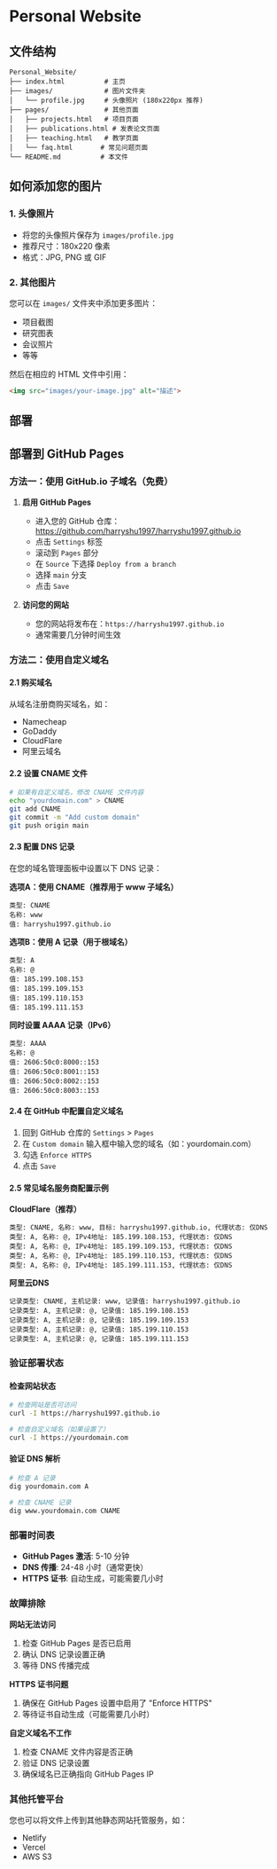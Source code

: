 # Personal Website

## 文件结构

```
Personal_Website/
├── index.html          # 主页
├── images/             # 图片文件夹
│   └── profile.jpg     # 头像照片 (180x220px 推荐)
├── pages/              # 其他页面
│   ├── projects.html   # 项目页面
│   ├── publications.html # 发表论文页面
│   ├── teaching.html   # 教学页面
│   └── faq.html       # 常见问题页面
└── README.md          # 本文件
```

## 如何添加您的图片

### 1. 头像照片
- 将您的头像照片保存为 `images/profile.jpg`
- 推荐尺寸：180x220 像素
- 格式：JPG, PNG 或 GIF

### 2. 其他图片
您可以在 `images/` 文件夹中添加更多图片：
- 项目截图
- 研究图表
- 会议照片
- 等等

然后在相应的 HTML 文件中引用：
```html
<img src="images/your-image.jpg" alt="描述">
```

## 部署

## 部署到 GitHub Pages

### 方法一：使用 GitHub.io 子域名（免费）

1. **启用 GitHub Pages**
   - 进入您的 GitHub 仓库：https://github.com/harryshu1997/harryshu1997.github.io
   - 点击 `Settings` 标签
   - 滚动到 `Pages` 部分
   - 在 `Source` 下选择 `Deploy from a branch`
   - 选择 `main` 分支
   - 点击 `Save`

2. **访问您的网站**
   - 您的网站将发布在：`https://harryshu1997.github.io`
   - 通常需要几分钟时间生效

### 方法二：使用自定义域名

#### 2.1 购买域名
从域名注册商购买域名，如：
- Namecheap
- GoDaddy  
- CloudFlare
- 阿里云域名

#### 2.2 设置 CNAME 文件
```bash
# 如果有自定义域名，修改 CNAME 文件内容
echo "yourdomain.com" > CNAME
git add CNAME
git commit -m "Add custom domain"
git push origin main
```

#### 2.3 配置 DNS 记录
在您的域名管理面板中设置以下 DNS 记录：

**选项A：使用 CNAME（推荐用于 www 子域名）**
```
类型: CNAME
名称: www
值: harryshu1997.github.io
```

**选项B：使用 A 记录（用于根域名）**
```
类型: A
名称: @
值: 185.199.108.153
值: 185.199.109.153  
值: 185.199.110.153
值: 185.199.111.153
```

**同时设置 AAAA 记录（IPv6）**
```
类型: AAAA
名称: @
值: 2606:50c0:8000::153
值: 2606:50c0:8001::153
值: 2606:50c0:8002::153  
值: 2606:50c0:8003::153
```

#### 2.4 在 GitHub 中配置自定义域名
1. 回到 GitHub 仓库的 `Settings` > `Pages`
2. 在 `Custom domain` 输入框中输入您的域名（如：yourdomain.com）
3. 勾选 `Enforce HTTPS`
4. 点击 `Save`

#### 2.5 常见域名服务商配置示例

**CloudFlare（推荐）**
```
类型: CNAME, 名称: www, 目标: harryshu1997.github.io, 代理状态: 仅DNS
类型: A, 名称: @, IPv4地址: 185.199.108.153, 代理状态: 仅DNS
类型: A, 名称: @, IPv4地址: 185.199.109.153, 代理状态: 仅DNS
类型: A, 名称: @, IPv4地址: 185.199.110.153, 代理状态: 仅DNS
类型: A, 名称: @, IPv4地址: 185.199.111.153, 代理状态: 仅DNS
```

**阿里云DNS**
```
记录类型: CNAME, 主机记录: www, 记录值: harryshu1997.github.io
记录类型: A, 主机记录: @, 记录值: 185.199.108.153
记录类型: A, 主机记录: @, 记录值: 185.199.109.153
记录类型: A, 主机记录: @, 记录值: 185.199.110.153
记录类型: A, 主机记录: @, 记录值: 185.199.111.153
```

### 验证部署状态

#### 检查网站状态
```bash
# 检查网站是否可访问
curl -I https://harryshu1997.github.io

# 检查自定义域名（如果设置了）
curl -I https://yourdomain.com
```

#### 验证 DNS 解析
```bash
# 检查 A 记录
dig yourdomain.com A

# 检查 CNAME 记录  
dig www.yourdomain.com CNAME
```

### 部署时间表
- **GitHub Pages 激活**: 5-10 分钟
- **DNS 传播**: 24-48 小时（通常更快）
- **HTTPS 证书**: 自动生成，可能需要几小时

### 故障排除

**网站无法访问**
1. 检查 GitHub Pages 是否已启用
2. 确认 DNS 记录设置正确
3. 等待 DNS 传播完成

**HTTPS 证书问题**
1. 确保在 GitHub Pages 设置中启用了 "Enforce HTTPS"
2. 等待证书自动生成（可能需要几小时）

**自定义域名不工作**
1. 检查 CNAME 文件内容是否正确
2. 验证 DNS 记录设置
3. 确保域名已正确指向 GitHub Pages IP

### 其他托管平台
您也可以将文件上传到其他静态网站托管服务，如：
- Netlify
- Vercel
- AWS S3
